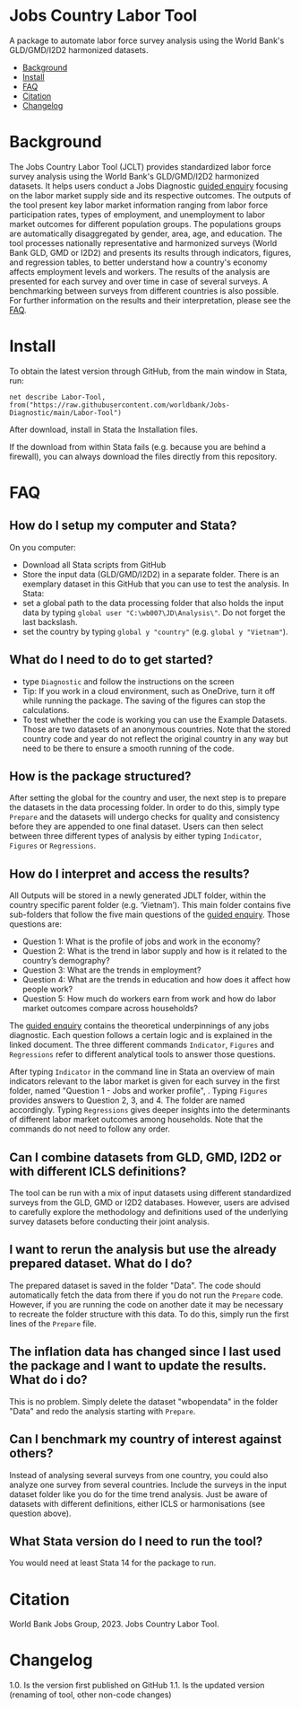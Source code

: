 # Jobs Country Labor Tool
A package to automate labor force survey analysis using the World Bank's GLD/GMD/I2D2 harmonized datasets.

- [Background](https://github.com/worldbank/Jobs-Diagnostic/tree/main/Jobs%20Country%20Labor%20Tool/README.md#Background)
- [Install](https://github.com/worldbank/Jobs-Diagnostic/tree/main/Jobs%20Country%20Labor%20Tool/README.md#Install)
- [FAQ](https://github.com/worldbank/Jobs-Diagnostic/tree/main/Jobs%20Country%20Labor%20Tool/README.md#FAQ)
- [Citation](https://github.com/worldbank/Jobs-Diagnostic/tree/main/Jobs%20Country%20Labor%20Tool/README.md#Citation)
- [Changelog](https://github.com/worldbank/Jobs-Diagnostic/tree/main/Jobs%20Country%20Labor%20Tool/README.md#Changelog)

# Background
The Jobs Country Labor Tool (JCLT) provides standardized labor force survey analysis using the World Bank's GLD/GMD/I2D2 harmonized datasets. It helps users conduct a Jobs Diagnostic [guided enquiry](https://openknowledge.worldbank.org/bitstream/handle/10986/33491/Theoretical-Underpinnings-of-Jobs-Diagnostics.pdf?sequence=1&isAllowed=y) focusing on the labor market supply side and its respective outcomes. The outputs of the tool present key labor market information ranging from labor force participation rates, types of employment, and unemployment to labor market outcomes for different population groups. The populations groups are automatically disaggregated by gender, area, age, and education. The tool processes nationally representative and harmonized surveys (World Bank GLD, GMD or I2D2) and presents its results through indicators, figures, and regression tables, to better understand how a country's economy affects employment levels and workers. The results of the analysis are presented for each survey and over time in case of several surveys. A benchmarking between surveys from different countries is also possible. For further information on the results and their interpretation, please see the [FAQ](https://github.com/worldbank/Jobs%20Country%20Labor%20Tool/tree/main/Labor-Tool#faq).

# Install

To obtain the latest version through GitHub, from the main window in Stata, run:

``net describe Labor-Tool, from("https://raw.githubusercontent.com/worldbank/Jobs-Diagnostic/main/Labor-Tool")``

After download, install in Stata the Installation files.

If the download from within Stata fails (e.g. because you are behind a firewall), you can always download the files directly from this repository.


# FAQ
## How do I setup my computer and Stata?
On you computer:
- Download all Stata scripts from GitHub
- Store the input data (GLD/GMD/I2D2) in a separate folder. There is an exemplary dataset in this GitHub that you can use to test the analysis.
In Stata:
- set a global path to the data processing folder that also holds the input data by typing `global user "C:\wb007\JD\Analysis\"`. Do not forget the last backslash.
- set the country by typing `global y "country"` (e.g. `global y "Vietnam"`).

## What do I need to do to get started?
- type `Diagnostic` and follow the instructions on the screen
- Tip: If you work in a cloud environment, such as OneDrive, turn it off while running the package. The saving of the figures can stop the calculations.
- To test whether the code is working you can use the Example Datasets. Those are two datasets of an anonymous countries. Note that the stored country code and year do not reflect the original country in any way but need to be there to ensure a smooth running of the code.  

## How is the package structured?
After setting the global for the country and user, the next step is to prepare the datasets in the data processing folder. In order to do this, simply type `Prepare` and the datasets will undergo checks for quality and consistency before they are appended to one final dataset. Users can then select between three different types of analysis by either typing `Indicator`, `Figures` or `Regressions`.

## How do I interpret and access the results?
All Outputs will be stored in a newly generated JDLT folder, within the country specific parent folder (e.g. ‘Vietnam’). This main folder contains five sub-folders that follow the five main questions of the [guided enquiry](https://openknowledge.worldbank.org/bitstream/handle/10986/33491/Theoretical-Underpinnings-of-Jobs-Diagnostics.pdf?sequence=1&isAllowed=y). Those questions are:

- Question 1: What is the profile of jobs and work in the economy?
- Question 2: What is the trend in labor supply and how is it related to the country’s demography?
- Question 3: What are the trends in employment?
- Question 4: What are the trends in education and how does it affect how people work?
- Question 5: How much do workers earn from work and how do labor market outcomes compare across households?

The [guided enquiry](https://openknowledge.worldbank.org/bitstream/handle/10986/33491/Theoretical-Underpinnings-of-Jobs-Diagnostics.pdf?sequence=1&isAllowed=y) contains the theoretical underpinnings of any jobs diagnostic. Each question follows a certain logic and is explained in the linked document. The three different commands `Indicator`, `Figures` and `Regressions` refer to different analytical tools to answer those questions.

After typing `Indicator` in the command line in Stata an overview of main indicators relevant to the labor market is given for each survey in the first folder, named "Question 1 - Jobs and worker profile", .
Typing `Figures` provides answers to Question 2, 3, and 4. The folder are named accordingly. Typing `Regressions` gives deeper insights into the determinants of different labor market outcomes among households. Note that the commands do not need to follow any order.


## Can I combine datasets from GLD, GMD, I2D2 or with different ICLS definitions?
The tool can be run with a mix of input datasets using different standardized surveys from the GLD, GMD or I2D2 databases. However, users are advised to carefully explore the methodology and definitions used of the underlying survey datasets before conducting their joint analysis.

## I want to rerun the analysis but use the already prepared dataset. What do I do?
The prepared dataset is saved in the folder "Data". The code should automatically fetch the data from there if you do not run the `Prepare` code. However, if you are running the code on another date it may be necessary to recreate the folder structure with this data. To do this, simply run the first lines of the `Prepare` file.

## The inflation data has changed since I last used the package and I want to update the results. What do i do?
This is no problem. Simply delete the dataset "wbopendata" in the folder "Data" and redo the analysis starting with `Prepare`.

## Can I benchmark my country of interest against others?
Instead of analysing several surveys from one country, you could also analyze one survey from several countries. Include the surveys in the input dataset folder like you do for the time trend analysis. Just be aware of datasets with different definitions, either ICLS or harmonisations (see question above).

## What Stata version do I need to run the tool?
You would need at least Stata 14 for the package to run.


# Citation
World Bank Jobs Group, 2023. Jobs Country Labor Tool.


# Changelog
1.0. Is the version first published on GitHub
1.1. Is the updated version (renaming of tool, other non-code changes)

